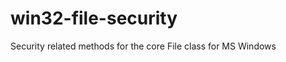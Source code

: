 win32-file-security
===================

Security related methods for the core File class for MS Windows